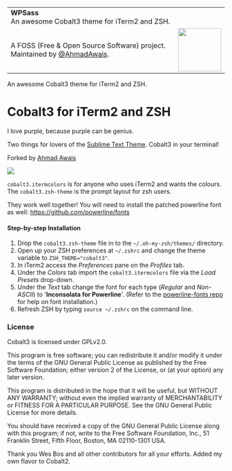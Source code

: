 <table width="100%">
    <tr>
        <td align="left" width="100%" colspan="2">
            <strong>WPSass</strong><br />
            An awesome Cobalt3 theme for iTerm2 and ZSH.
        </td>
    </tr>
    <tr>
        <td>
            A FOSS (Free & Open Source Software) project. Maintained by <a href="https://github.com/ahmadawais">@AhmadAwais</a>.
        </td>
        <td align="center">
            <a href="https://AhmadAwais.com/">
                <img src="https://i.imgur.com/Asg4d3k.png" width="100" />
            </a>
        </td>
    </tr>
</table>

An awesome Cobalt3 theme for iTerm2 and ZSH.

# Cobalt3 for iTerm2 and ZSH
I love purple, because purple can be genius.

Two things for lovers of the [Sublime Text Theme](https://github.com/wesbos/cobalt2). Cobalt3 in your terminal!

Forked by [Ahmad Awais](http://AhmadAwais.com/)

![](https://i.imgur.com/pDB5LjL.jpg)

`cobalt3.itermcolors` is for anyone who uses iTerm2 and wants the colours. The `cobalt3.zsh-theme` is the prompt layout for zsh users. 

They work well together! You will need to install the patched powerline font as well: <https://github.com/powerline/fonts>

#### Step-by-step Installation

1. Drop the `cobalt3.zsh-theme` file in to the `~/.oh-my-zsh/themes/` directory.
2. Open up your ZSH preferences at `~/.zshrc` and change the theme variable to `ZSH_THEME="cobalt3"`.
3. In iTerm2 access the *Preferences* pane on the *Profiles* tab.
4. Under the *Colors* tab import the `cobalt3.itermcolors` file via the *Load Presets* drop-down.
5. Under the *Text* tab change the font for each type (*Regular* and *Non-ASCII*) to '**Inconsolata for Powerline**'. (Refer to the [powerline-fonts repo](https://github.com/powerline/fonts) for help on font installation.)
6. Refresh ZSH by typing `source ~/.zshrc` on the command line.


### License
Cobalt3 is licensed under GPLv2.0.

This program is free software; you can redistribute it and/or modify it
under the terms of the GNU General Public License as published by the Free
Software Foundation; either version 2 of the License, or (at your option)
any later version.

This program is distributed in the hope that it will be useful, but WITHOUT
ANY WARRANTY; without even the implied warranty of MERCHANTABILITY or
FITNESS FOR A PARTICULAR PURPOSE.  See the GNU General Public License for
more details.

You should have received a copy of the GNU General Public License along
with this program; if not, write to the Free Software Foundation, Inc.,
51 Franklin Street, Fifth Floor, Boston, MA 02110-1301 USA.

Thank you Wes Bos and all other contributors for all your efforts. Added my own flavor to Cobalt2.

